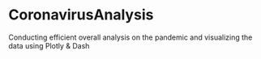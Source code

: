 # CoronavirusAnalysis
Conducting efficient overall analysis on the pandemic and visualizing the data using Plotly &amp; Dash
